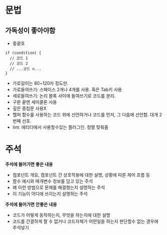 # 문법

## 가독성이 좋아야함

- 중괄호
```
if (condition) {
  // 코드 1
  // 코드 2
  // ...코드 n...
}
```
- 가로길이는 80~120자 정도만.
- 가로들여쓰기: 스페이스 2개나 4개를 사용. 혹은 Tab키 사용
- 세로들여쓰기: 논리 블록 사이에 들여쓰기로 코드를 분리. 
- 구문 끝엔 세미콜론 사용
- 깊은 중첩문 사용X
- 헬퍼 함수를 사용하는 코드 위에 선언하거나 코드를 먼저, 그 다음에 선언함. 대개 2번째 선호.
- lint: 에티더에서 사용할수있는 플러그인. 정렬 맞춰줌

# 주석

**주석에 들어가면 좋은 내용**
- 컴포넌트 개요, 컴포넌트 간 상호작용에 대한 설명, 상황에 따른 제어 흐름 등
- 함수 예시와 매개변수 정보를 담고 있는 주석
- 왜 이런 방법으로 문제를 해결했는지 설명하는 주석
- 이 기능이 어디에 쓰이는지 설명하는 주석

**주석에 들어가면 안좋은 내용**
- 코드가 어떻게 동작하는지, 무엇을 하는지에 대한 설명
- 코드를 간결하게 짤 수 없거나 코드자체가 어떤일을 하는지 판단할수 없는 경우에 주석넣기
